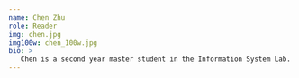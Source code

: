 ```yaml
---
name: Chen Zhu
role: Reader 
img: chen.jpg
img100w: chen_100w.jpg
bio: >
   Chen is a second year master student in the Information System Lab. He is currently working with Professor Su regarding BPM and Schema Mappings. Before joining the UCSB, Chen worked as an Integration Architect in the E-Commerce industry. Outside his studies, Chen is a huge fan of Paddle-boarding, Snowboarding, as well as Backpacking.
---
```

